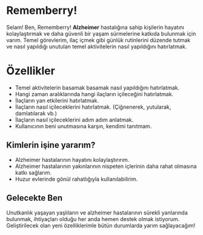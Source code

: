 # Rememberry!

Selam! Ben, Rememberry! **Alzheimer** hastalığına sahip kişilerin hayatını kolaylaştırmak ve daha güvenli bir yaşam sürmelerine katkıda bulunmak için varım. Temel görevlerim, ilaç içmek gibi günlük rutinlerini düzende tutmak ve nasıl yapıldığı unutulan temel aktivitelerin nasıl yapıldığını hatırlatmak.  

# Özellikler

 - Temel aktivitelerin basamak basamak nasıl yapıldığını hatırlatmak. 
 - Hangi zaman aralıklarında hangi ilaçların içileceğini hatırlatmak.
 - İlaçların yan etkilerini hatırlatmak.
 - İlaçların nasıl içileceklerini hatırlatmak. (Çiğnenerek, yutularak, damlatılarak vb.)
 - İlaçların nasıl içileceklerini adım adım anlatmak. 
 - Kullanıcının beni unutmasına karşın, kendimi tanıtmam. 


## Kimlerin işine yararım?

 - Alzheimer hastalarının hayatını kolaylaştırırım.
 - Alzheimer hastalarının yakınlarının nispeten içlerinin daha rahat olmasına katkı sağlarım.
 - Huzur evlerinde gönül rahatlığıyla kullanılabilirim. 


## Gelecekte Ben

Unutkanlık yaşayan yaşlıların ve alzheimer hastalarının sürekli yanlarında bulunmak, ihtiyaçları olduğu her anda hemen destek olmak istiyorum. Geliştirilecek olan yeni özelliklerimle bütün durumlarda yarım sağlayacağım!
